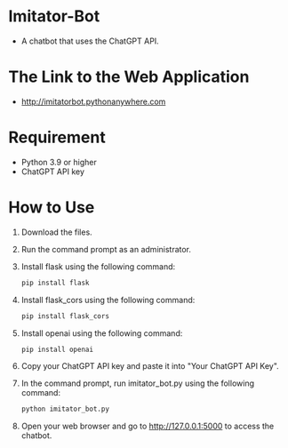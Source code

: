 # Imitator-Bot
- A chatbot that uses the ChatGPT API.
# The Link to the Web Application
- http://imitatorbot.pythonanywhere.com
# Requirement
- Python 3.9 or higher
- ChatGPT API key
# How to Use
1. Download the files.
2. Run the command prompt as an administrator.
3. Install flask using the following command:
   
   ```Bash
   pip install flask
   
4. Install flask_cors using the following command:

   ```Bash
   pip install flask_cors

5. Install openai using the following command:

   ```Bash
   pip install openai

6. Copy your ChatGPT API key and paste it into "Your ChatGPT API Key".
7. In the command prompt, run imitator_bot.py using the following command:

   ```Bash
   python imitator_bot.py
   
8. Open your web browser and go to http://127.0.0.1:5000 to access the chatbot.

